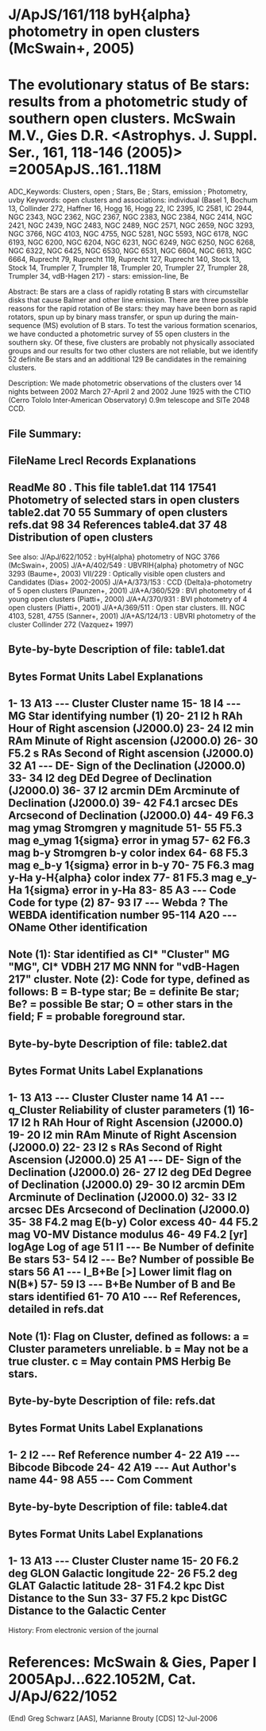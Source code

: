 J/ApJS/161/118    byH{alpha} photometry in open clusters     (McSwain+, 2005)
================================================================================
The evolutionary status of Be stars: results from a photometric study of
southern open clusters.
    McSwain M.V., Gies D.R.
   <Astrophys. J. Suppl. Ser., 161, 118-146 (2005)>
   =2005ApJS..161..118M
================================================================================
ADC_Keywords: Clusters, open ; Stars, Be ; Stars, emission ; Photometry, uvby
Keywords: open clusters and associations: individual (Basel 1, Bochum 13,
          Collinder 272, Haffner 16, Hogg 16, Hogg 22, IC 2395, IC 2581,
          IC 2944, NGC 2343, NGC 2362, NGC 2367, NGC 2383, NGC 2384, NGC 2414,
          NGC 2421, NGC 2439, NGC 2483, NGC 2489, NGC 2571, NGC 2659, NGC 3293,
          NGC 3766, NGC 4103, NGC 4755, NGC 5281, NGC 5593, NGC 6178, NGC 6193,
          NGC 6200, NGC 6204, NGC 6231, NGC 6249, NGC 6250, NGC 6268, NGC 6322,
          NGC 6425, NGC 6530, NGC 6531, NGC 6604, NGC 6613, NGC 6664,
          Ruprecht 79, Ruprecht 119, Ruprecht 127, Ruprecht 140, Stock 13,
          Stock 14, Trumpler 7, Trumpler 18, Trumpler 20, Trumpler 27,
          Trumpler 28, Trumpler 34, vdB-Hagen 217) - stars: emission-line, Be

Abstract:
    Be stars are a class of rapidly rotating B stars with circumstellar
    disks that cause Balmer and other line emission. There are three
    possible reasons for the rapid rotation of Be stars: they may have
    been born as rapid rotators, spun up by binary mass transfer, or spun
    up during the main-sequence (MS) evolution of B stars. To test the
    various formation scenarios, we have conducted a photometric survey of
    55 open clusters in the southern sky. Of these, five clusters are
    probably not physically associated groups and our results for two
    other clusters are not reliable, but we identify 52 definite Be stars
    and an additional 129 Be candidates in the remaining clusters.

Description:
    We made photometric observations of the clusters over 14 nights
    between 2002 March 27-April 2 and 2002 June 1925 with the CTIO (Cerro
    Tololo Inter-American Observatory) 0.9m telescope and SITe 2048 CCD.

File Summary:
--------------------------------------------------------------------------------
 FileName      Lrecl  Records   Explanations
--------------------------------------------------------------------------------
ReadMe            80        .   This file
table1.dat       114    17541   Photometry of selected stars in open clusters
table2.dat        70       55   Summary of open clusters
refs.dat          98       34   References
table4.dat        37       48   Distribution of open clusters
--------------------------------------------------------------------------------

See also:
  J/ApJ/622/1052 : byH{alpha} photometry of NGC 3766 (McSwain+, 2005)
  J/A+A/402/549  : UBVRIH{alpha} photometry of NGC 3293 (Baume+, 2003)
  VII/229        : Optically visible open clusters and Candidates
                                                    (Dias+ 2002-2005)
  J/A+A/373/153  : CCD {Delta}a-photometry of 5 open clusters (Paunzen+, 2001)
  J/A+A/360/529  : BVI photometry of 4 young open clusters (Piatti+, 2000)
  J/A+A/370/931  : BVI photometry of 4 open clusters (Piatti+, 2001)
  J/A+A/369/511  : Open star clusters. III. NGC 4103, 5281, 4755 (Sanner+, 2001)
  J/A+AS/124/13  : UBVRI photometry of the cluster Collinder 272 (Vazquez+ 1997)

Byte-by-byte Description of file: table1.dat
--------------------------------------------------------------------------------
   Bytes Format Units     Label     Explanations
--------------------------------------------------------------------------------
   1- 13  A13   ---       Cluster   Cluster name
  15- 18  I4    ---       MG        Star identifying number (1)
  20- 21  I2    h         RAh       Hour of Right ascension (J2000.0)
  23- 24  I2    min       RAm       Minute of Right ascension (J2000.0)
  26- 30  F5.2  s         RAs       Second of Right ascension (J2000.0)
      32  A1    ---       DE-       Sign of the Declination (J2000.0)
  33- 34  I2    deg       DEd       Degree of Declination (J2000.0)
  36- 37  I2    arcmin    DEm       Arcminute of Declination (J2000.0)
  39- 42  F4.1  arcsec    DEs       Arcsecond of Declination (J2000.0)
  44- 49  F6.3  mag       ymag      Stromgren y magnitude
  51- 55  F5.3  mag     e_ymag      1{sigma} error in ymag
  57- 62  F6.3  mag       b-y       Stromgren b-y color index
  64- 68  F5.3  mag     e_b-y       1{sigma} error in b-y
  70- 75  F6.3  mag       y-Ha      y-H{alpha} color index
  77- 81  F5.3  mag     e_y-Ha      1{sigma} error in y-Ha
  83- 85  A3    ---       Code      Code for type (2)
  87- 93  I7    ---       Webda     ? The WEBDA identification number
  95-114  A20   ---       OName     Other identification
--------------------------------------------------------------------------------
Note (1): Star identified as Cl* "Cluster" MG "MG",
          Cl* VDBH 217 MG NNN for "vdB-Hagen 217" cluster.
Note (2): Code for type, defined as follows:
     B = B-type star;
    Be = definite Be star;
   Be? = possible Be star;
     O = other stars in the field;
     F = probable foreground star.
--------------------------------------------------------------------------------

Byte-by-byte Description of file: table2.dat
--------------------------------------------------------------------------------
   Bytes Format Units    Label     Explanations
--------------------------------------------------------------------------------
   1- 13  A13   ---      Cluster   Cluster name
      14  A1    ---    q_Cluster   Reliability of cluster parameters (1)
  16- 17  I2    h        RAh       Hour of Right Ascension (J2000.0)
  19- 20  I2    min      RAm       Minute of Right Ascension (J2000.0)
  22- 23  I2    s        RAs       Second of Right Ascension (J2000.0)
      25  A1    ---      DE-       Sign of the Declination (J2000.0)
  26- 27  I2    deg      DEd       Degree of Declination (J2000.0)
  29- 30  I2    arcmin   DEm       Arcminute of Declination (J2000.0)
  32- 33  I2    arcsec   DEs       Arcsecond of Declination (J2000.0)
  35- 38  F4.2  mag      E(b-y)    Color excess
  40- 44  F5.2  mag      V0-MV     Distance modulus
  46- 49  F4.2  [yr]     logAge    Log of age
      51  I1    ---      Be        Number of definite Be stars
  53- 54  I2    ---      Be?       Number of possible Be stars
      56  A1    ---    l_B+Be      [>] Lower limit flag on N(B*)
  57- 59  I3    ---      B+Be      Number of B and Be stars identified
  61- 70  A10   ---      Ref       References, detailed in refs.dat
--------------------------------------------------------------------------------
Note (1): Flag on Cluster, defined as follows:
      a = Cluster parameters unreliable.
      b = May not be a true cluster.
      c = May contain PMS Herbig Be stars.
--------------------------------------------------------------------------------

Byte-by-byte Description of file: refs.dat
--------------------------------------------------------------------------------
   Bytes Format Units   Label     Explanations
--------------------------------------------------------------------------------
   1-  2  I2    ---     Ref       Reference number
   4- 22  A19   ---     Bibcode   Bibcode
  24- 42  A19   ---     Aut       Author's name
  44- 98  A55   ---     Com       Comment
--------------------------------------------------------------------------------

Byte-by-byte Description of file: table4.dat
--------------------------------------------------------------------------------
   Bytes Format Units   Label     Explanations
--------------------------------------------------------------------------------
   1- 13  A13   ---     Cluster   Cluster name
  15- 20  F6.2  deg     GLON      Galactic longitude
  22- 26  F5.2  deg     GLAT      Galactic latitude
  28- 31  F4.2  kpc     Dist      Distance to the Sun
  33- 37  F5.2  kpc     DistGC    Distance to the Galactic Center
--------------------------------------------------------------------------------

History:
    From electronic version of the journal

References:
  McSwain & Gies, Paper I    2005ApJ...622.1052M, Cat. J/ApJ/622/1052
================================================================================
(End)                   Greg Schwarz [AAS], Marianne Brouty [CDS]    12-Jul-2006
